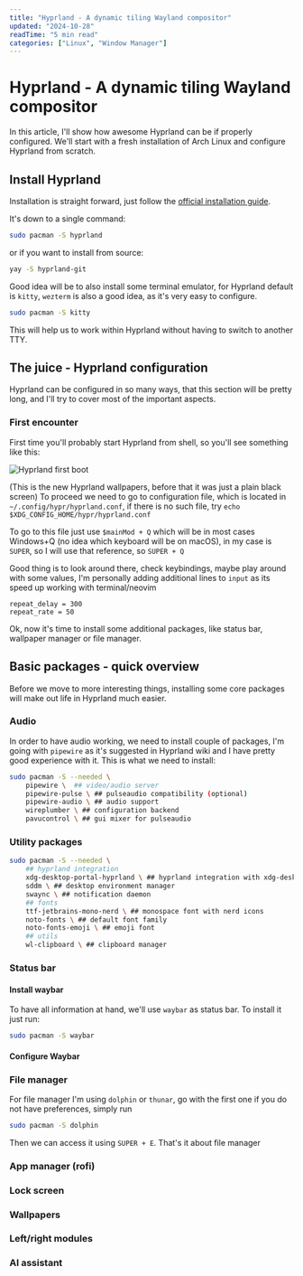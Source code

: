 ```yaml
---
title: "Hyprland - A dynamic tiling Wayland compositor"
updated: "2024-10-28"
readTime: "5 min read"
categories: ["Linux", "Window Manager"]
---
```


# Hyprland - A dynamic tiling Wayland compositor

In this article, I'll show how awesome Hyprland can be if properly configured.
We'll start with a fresh installation of Arch Linux and configure Hyprland from
scratch.

## Install Hyprland

Installation is straight forward, just follow the
[official installation guide](https://wiki.hyprland.org/Getting-Started/Installation/).

It's down to a single command:

```bash
sudo pacman -S hyprland
```

or if you want to install from source:

```bash
yay -S hyprland-git
```

Good idea will be to also install some terminal emulator, for Hyprland default
is `kitty`, `wezterm` is also a good idea, as it's very easy to configure.

```bash
sudo pacman -S kitty
```

This will help us to work within Hyprland without having to switch to another
TTY.

## The juice - Hyprland configuration

Hyprland can be configured in so many ways, that this section will be pretty
long, and I'll try to cover most of the important aspects.

### First encounter

First time you'll probably start Hyprland from shell, so you'll see something
like this:

![Hyprland first boot](/posts/hyprland-first-boot-wallpaper.png)

(This is the new Hyprland wallpapers, before that it was just a plain black
screen) To proceed we need to go to configuration file, which is located in
`~/.config/hypr/hyprland.conf`, if there is no such file, try
`echo $XDG_CONFIG_HOME/hypr/hyprland.conf`

To go to this file just use `$mainMod + Q` which will be in most cases Windows+Q
(no idea which keyboard will be on macOS), in my case is `SUPER`, so I will use
that reference, so `SUPER + Q`

Good thing is to look around there, check keybindings, maybe play around with
some values, I'm personally adding additional lines to `input` as its speed up
working with terminal/neovim

```vim
repeat_delay = 300
repeat_rate = 50
```

Ok, now it's time to install some additional packages, like status bar,
wallpaper manager or file manager.

## Basic packages - quick overview

Before we move to more interesting things, installing some core packages
will make out life in Hyprland much easier. 

### Audio

In order to have audio working, we need to install couple of packages,
I'm going with `pipewire` as it's suggested in Hyprland wiki and I have
pretty good experience with it. This is what we need to install:

```bash
sudo pacman -S --needed \
    pipewire \  ## video/audio server
    pipewire-pulse \ ## pulseaudio compatibility (optional)
    pipewire-audio \ ## audio support
    wireplumber \ ## configuration backend
    pavucontrol \ ## gui mixer for pulseaudio
```

### Utility packages

```bash
sudo pacman -S --needed \
    ## hyprland integration
    xdg-desktop-portal-hyprland \ ## hyprland integration with xdg-desktop-portal
    sddm \ ## desktop environment manager
    swaync \ ## notification daemon
    ## fonts
    ttf-jetbrains-mono-nerd \ ## monospace font with nerd icons
    noto-fonts \ ## default font family
    noto-fonts-emoji \ ## emoji font
    ## utils
    wl-clipboard \ ## clipboard manager
```

### Status bar

#### Install waybar

To have all information at hand, we'll use `waybar` as status bar. To install it
just run:

```bash
sudo pacman -S waybar
```
#### Configure Waybar

### File manager

For file manager I'm using `dolphin` or `thunar`, go with the first one if you
do not have preferences, simply run

```bash
sudo pacman -S dolphin
```

Then we can access it using `SUPER + E`. That's it about file manager

### App manager (rofi)

### Lock screen

### Wallpapers

### Left/right modules

### AI assistant
